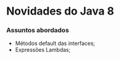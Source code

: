 # Novidades do Java 8

### Assuntos abordados
- Métodos default das interfaces;
- Expressões Lambdas;

